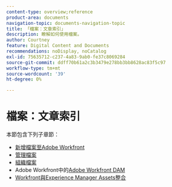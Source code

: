 ```yaml
---
content-type: overview;reference
product-area: documents
navigation-topic: documents-navigation-topic
title: 「檔案：文章索引」
description: 瞭解如何使用檔案。
author: Courtney
feature: Digital Content and Documents
recommendations: noDisplay, noCatalog
exl-id: 75635712-c237-4a83-9ab0-fe37c8069284
source-git-commit: ddff70b61a2c3b3479e278bb3bb8628ac83f5c97
workflow-type: tm+mt
source-wordcount: '39'
ht-degree: 0%

---
```


# 檔案：文章索引

<!-- Audited: 1/2024 -->

本節包含下列子章節：

* [新增檔案至Adobe Workfront](../documents/adding-documents-to-workfront/add-new-documents-to-workfront.md)
* [管理檔案](../documents/managing-documents/manage-documents.md)
* [組織檔案](../documents/organizing-documents/organize-documents.md)
* Adobe Workfront中的[Adobe Workfront DAM](../documents/workfront-dam-within-workfront/workfront-dam-in-workfrontt.md)
* [Workfront與Experience Manager Assets整合](../documents/workfront-and-experience-manager-integrations/wf-experience-manager-integrations.md)
